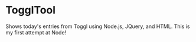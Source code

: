 # TogglTool

Shows today's entries from Toggl using Node.js, JQuery, and HTML.  This is my first attempt at Node!
